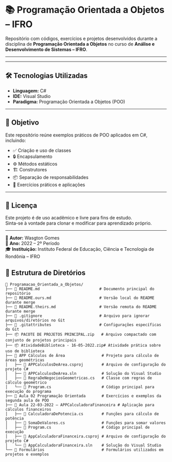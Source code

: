 # 📚 Programação Orientada a Objetos – IFRO

Repositório com códigos, exercícios e projetos desenvolvidos durante a disciplina de **Programação Orientada a Objetos** no curso de **Análise e Desenvolvimento de Sistemas – IFRO**.

---
---

## 🛠 Tecnologias Utilizadas
- **Linguagem:** C#  
- **IDE:** Visual Studio  
- **Paradigma:** Programação Orientada a Objetos (POO)  

---

## 🎯 Objetivo
Este repositório reúne exemplos práticos de POO aplicados em C#, incluindo:

- ✅ Criação e uso de classes  
- 🔒 Encapsulamento  
- ⚙️ Métodos estáticos  
- 🏗️ Construtores  
- 📦 Separação de responsabilidades  
- 🧩 Exercícios práticos e aplicações  

---

## 📜 Licença
Este projeto é de uso acadêmico e livre para fins de estudo.  
Sinta-se à vontade para clonar e modificar para aprendizado próprio.

---

📌 **Autor:** Wasgton Gomes  
📅 **Ano:** 2022 – 2º Período  
🎓 **Instituição:** Instituto Federal de Educação, Ciência e Tecnologia de Rondônia – IFRO


## 📂 Estrutura de Diretórios
```plaintext 
📁 Programacao_Orientada_a_Objetos/
├── 📄 README.md                          # Documento principal do repositório
├── 📄 README.ours.md                     # Versão local do README durante merge
├── 📄 README.theirs.md                   # Versão remota do README durante merge
├── 📄 .gitignore                         # Arquivo para ignorar arquivos/diretórios no Git
├── 📄 .gitattributes                     # Configurações específicas do Git
├── 📦 PACOTE DE PROJETOS PRINCIPAL.zip   # Arquivo compactado com conjunto de projetos principais
├── 📦 AtividadeBiblioteca - 16-05-2022.zip# Atividade prática sobre uso de biblioteca
├── 📁 APP Cálculos de Área                # Projeto para cálculo de áreas geométricas
│   ├── 📄 APPCalculosDeArea.csproj        # Arquivo de configuração do projeto C#
│   ├── 📄 APPCalculosDeArea.sln           # Solução do Visual Studio
│   ├── 📄 RegraDeNegociosGeometricas.cs   # Classe com regras de cálculo geométrico
│   └── 📄 Program.cs                      # Código principal para execução do programa
├── 📁 Aula 02 Programação Orientada       # Exercícios e exemplos da segunda aula de POO
├── 📁 Aula 22-03-2022 – APPCalculadoraFinanceira # Aplicação para cálculos financeiros
│   ├── 📄 CalculadoraDePotencia.cs        # Funções para cálculo de potência
│   ├── 📄 SomaDeValores.cs                # Funções para somar valores
│   ├── 📄 Program.cs                      # Código principal de execução
│   ├── 📄 AppCalculadoraFinanceira.csproj # Arquivo de configuração do projeto C#
│   └── 📄 AppCalculadoraFinanceira.sln    # Solução do Visual Studio
└── 📁 Formulários                         # Formulários utilizados em projetos e exemplos

